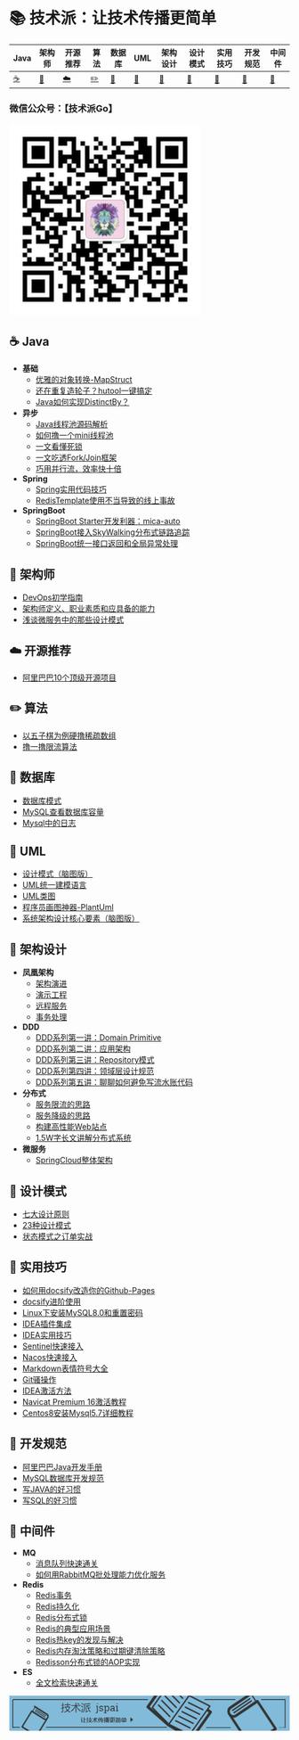 

# 📚 技术派：让技术传播更简单

| Java        | 架构师    | 开源推荐        | 算法                | 数据库      | UML         | 架构设计    | 设计模式    | 实用技巧    | 开发规范     | 中间件              |
| ----------- | ----------- | ----------- | ------------------- | ----------- | ----------- | ----------- | ----------- | ----------- | ------------ | ------------------- |
| [☕](#nav-1) | [📝](#nav-1) | [☁️](#nav-3) | [✏️](#nav-4) | [💾](#nav-5) | [📐](#nav-6) | [👑](#nav-7) | [🎯](#nav-8) | [🔧](#nav-9) | [📘](#nav-10) | [🚀](#nav-10) |

### 微信公众号：【技术派Go】

![wechat](assets/rameo/wechat.jpg)

<span id="nav-1"></span>

## ☕ Java
- **基础**
    - [优雅的对象转换-MapStruct](/Java/MapStruct.md)
    - [还在重复造轮子？hutool一键搞定](/Java/Hutool.md)
    - [Java如何实现DistinctBy？](/Java/DistinctBy.md)
- **异步**
    - [Java线程池源码解析](/Java/ThreadPool.md)
    - [如何撸一个mini线程池](/Java/Mini-ThreadPool.md)
    - [一文看懂死锁](/Java/DeadLock.md)
    - [一文吃透Fork/Join框架](/Java/ForkJoin.md)
    - [巧用并行流，效率快十倍](/Java/ParallelStream.md)
- **Spring**
    - [Spring实用代码技巧](/Java/Spring/Spring-Code-Skill.md)
    - [RedisTemplate使用不当导致的线上事故](/Java/Spring/RedisTemplate-Incorrect-Use.md)
- **SpringBoot**
    - [SpringBoot Starter开发利器：mica-auto](/Java/SpringBoot/Mica-Auto.md)
    - [SpringBoot接入SkyWalking分布式链路追踪](/Java/SpringBoot/SpringBoot-SkyWalking.md)
    - [SpringBoot统一接口返回和全局异常处理](/Java/SpringBoot/SpringBoot-ApiResult-GlobelException.md)



<span id="nav-2"></span>

## 📝 架构师
- [DevOps初学指南](/Architect/DevOps-Begin-Guide.md)
- [架构师定义、职业素质和应具备的能力](/Architect/Architect-Definition.md)
- [浅谈微服务中的那些设计模式](/Architect/Micro-Service-Design-Pattern.md)

<span id="nav-3"></span>

## ☁️ 开源推荐
- [阿里巴巴10个顶级开源项目](/OpenSource/Ali-Top-Ten-Open-Project.md)

<span id="nav-4"></span>

## ✏️ 算法

- [以五子棋为例硬撸稀疏数组](/Algorithm/Sparse-Array.md)
- [撸一撸限流算法](/Algorithm/RateLimit-Algorithm.md)

<span id="nav-5"></span>

## 💾 数据库
- [数据库模式](/Database/Database-Schema.md)
- [MySQL查看数据库容量](/Database/MySQL-Capacity.md)
- [Mysql中的日志](/Database/Mysql-Log.md)

<span id="nav-6"></span>
## 📐 UML
- [设计模式（脑图版）](/UML/Design-Pattern.md)
- [UML统一建模语言](/UML/UML.md)
- [UML类图](/UML/UML-Class.md)
- [程序员画图神器-PlantUml](/UML/PlantUml.md)
- [系统架构设计核心要素（脑图版）](/UML/System-Architecture-Design-Core.md)

<span id="nav-7"></span>

## 👑 架构设计
- **凤凰架构**
    - [架构演进](/Architecture/Phoenix/Architecture-Evolution.md)
    - [演示工程](/Architecture/Phoenix/Demo-Project.md)
    - [远程服务](/Architecture/Phoenix/Remote-Service.md)
    - [事务处理](/Architecture/Phoenix/Transaction-Process.md)
- **DDD**
    - [DDD系列第一讲：Domain Primitive](/Architecture/DDD/Domain-Primitive.md)
    - [DDD系列第二讲：应用架构](/Architecture/DDD/Application-Architecture.md)
    - [DDD系列第三讲：Repository模式](/Architecture/DDD/Repository-Mode.md)
    - [DDD系列第四讲：领域层设计规范](/Architecture/DDD/Domain-Design-Specification.md)
    - [DDD系列第五讲：聊聊如何避免写流水账代码](/Architecture/DDD/Avoid-Flow-Account-Code.md)
- **分布式**
    - [服务限流的思路](/Architecture/Service-RateLimit.md)
    - [服务降级的思路](/Architecture/Service-Fallback.md)
    - [构建高性能Web站点](/Architecture/High-Performance-Web-Site.md)
    - [1.5W字长文讲解分布式系统](/Architecture/Distribute-System.md)
- **微服务**
    - [SpringCloud整体架构](/Architecture/SpringCloud/SpringCloud-Architecture.md)

<span id="nav-8"></span>

## 🎯 设计模式

- [七大设计原则](/DesignPattern/Seven-Design-Principle.md)
- [23种设计模式](/DesignPattern/Design-Pattern.md)
- [状态模式之订单实战](/DesignPattern/State-Pattern.md)

<span id="nav-9"></span>

## 🔧 实用技巧
- [如何用docsify改造你的Github-Pages](/Skill/Docsify-Github-Pages.md)
- [docsify进阶使用](/Skill/Docsify-Advanced.md)
- [Linux下安装MySQL8.0和重置密码](/Skill/Linux-MySQL.md)
- [IDEA插件集成](/Skill/IDEA-Plugin.md)
- [IDEA实用技巧](/Skill/IDEA-Skill.md)
- [Sentinel快速接入](/Skill/Sentinel-Quick-Use.md)
- [Nacos快速接入](/Skill/Nacos-Quick-Use.md)
- [Markdown表情符号大全](/Skill/Markdown-Emoji.md)
- [Git骚操作](/Skill/Git-Config.md)
- [IDEA激活方法](/Skill/IDEA-Activate.md)
- [Navicat Premium 16激活教程](/Skill/Navicat-Activate.md)
- [Centos8安装Mysql5.7详细教程](/Skill/CentOs8-MySQL57.md)

<span id="nav-10"></span>

## 📘 开发规范
- [阿里巴巴Java开发手册](/Specification/Ali-Java-Specification.md)
- [MySQL数据库开发规范](/Specification/MySQL-Specification.md)
- [写JAVA的好习惯](/Specification/JAVA-Good-Habits.md)
- [写SQL的好习惯](/Specification/SQL-Good-Habits.md)

<span id="nav-11"></span>

## 🚀 中间件
- **MQ**
    - [消息队列快速通关](/Middleware/MQ/MQ-Quick-Study.md)
    - [如何用RabbitMQ批处理能力优化服务](/Middleware/MQ/RabbitMQ-Batch.md)
- **Redis**
    - [Redis事务](/Middleware/Redis/Redis-Transaction.md)
    - [Redis持久化](/Middleware/Redis/Redis-Persistence.md)
    - [Redis分布式锁](/Middleware/Redis/Redis-Distribute-Lock.md)
    - [Redis的典型应用场景](/Middleware/Redis/Redis-Use-Scene.md)
    - [Redis热key的发现与解决](/Middleware/Redis/Redis-Hotkey.md)
    - [Redis内存淘汰策略和过期键清除策略](/Middleware/Redis/Redis-Memory-Retirement-Policy.md)
    - [Redisson分布式锁的AOP实现](/Middleware/Redis/Redisson-Distribute-Lock.md)
- **ES**
  - [全文检索快速通关](/Middleware/ES/Full-Text-Search.md)



![poster](assets/rameo/jspai.jpg)
